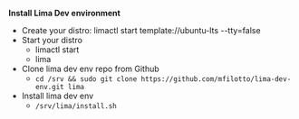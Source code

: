 **Install Lima Dev environment**
- Create your distro: limactl start template://ubuntu-lts --tty=false
- Start your distro
  - limactl start
  - lima
- Clone lima dev env repo from Github
    - `cd /srv && sudo git clone https://github.com/mfilotto/lima-dev-env.git lima`
- Install lima dev env
    - `/srv/lima/install.sh`
